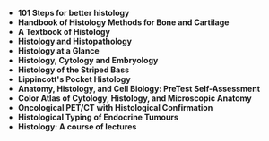<ul>
 <li><b><a target="_blank" href="https://github.com/manjunath5496/Histology-Books/blob/master/sto(1).pdf" style="text-decoration:none;">101 Steps for better histology</a></b></li>
  
<li><b><a target="_blank" href="https://github.com/manjunath5496/Histology-Books/blob/master/sto(2).pdf" style="text-decoration:none;">Handbook of Histology Methods for Bone and Cartilage</a></b></li>  
  
<li><b><a target="_blank" href="https://github.com/manjunath5496/Histology-Books/blob/master/sto(3).pdf" style="text-decoration:none;">A Textbook of Histology </a></b></li>
                               
 <li><b><a target="_blank" href="https://github.com/manjunath5496/Histology-Books/blob/master/sto(4).pdf" style="text-decoration:none;">Histology and Histopathology</a></b></li> 
 
  <li><b><a target="_blank" href="https://github.com/manjunath5496/Histology-Books/blob/master/sto(5).pdf" style="text-decoration:none;">Histology at a Glance</a></b></li>   

 <li><b><a target="_blank" href="https://github.com/manjunath5496/Histology-Books/blob/master/sto(6).pdf" style="text-decoration:none;">Histology, Cytology and Embryology </a></b></li>
                <li><b><a target="_blank" href="https://github.com/manjunath5496/Histology-Books/blob/master/sto(7).pdf" style="text-decoration:none;">Histology of the Striped Bass</a></b></li>  
                
 <li><b><a target="_blank" href="https://github.com/manjunath5496/Histology-Books/blob/master/sto(8).pdf" style="text-decoration:none;">Lippincott's Pocket Histology </a></b></li>                              
<li><b><a target="_blank" href="https://github.com/manjunath5496/Histology-Books/blob/master/sto(9).pdf" style="text-decoration:none;">  Anatomy, Histology, and Cell Biology: PreTest Self-Assessment  </a></b></li>
 <li><b><a target="_blank" href="https://github.com/manjunath5496/Histology-Books/blob/master/sto(10).pdf" style="text-decoration:none;">Color Atlas of Cytology, Histology, and Microscopic Anatomy </a></b></li>
                
 <li><b><a target="_blank" href="https://github.com/manjunath5496/Histology-Books/blob/master/sto(11).pdf" style="text-decoration:none;"> Oncological PET/CT with Histological Confirmation  </a></b></li>                              
<li><b><a target="_blank" href="https://github.com/manjunath5496/Histology-Books/blob/master/sto(12).pdf" style="text-decoration:none;">  Histological Typing of Endocrine Tumours  </a></b></li>
 <li><b><a target="_blank" href="https://github.com/manjunath5496/Histology-Books/blob/master/sto(13).pdf" style="text-decoration:none;">Histology: A course of lectures </a></b></li>
                 
 
</ul>
